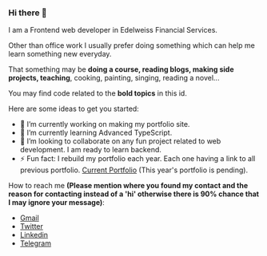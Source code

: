 ### Hi there 👋

I am a Frontend web developer in Edelweiss Financial Services.

Other than office work I usually prefer doing something which can help me learn something new everyday.

That something may be **doing a course, reading blogs, making side projects, teaching**, cooking, painting, singing, reading a novel...

You may find code related to the **bold topics** in this id.

Here are some ideas to get you started:

- 🔭 I’m currently working on making my portfolio site.
- 🌱 I’m currently learning Advanced TypeScript.
- 👯 I’m looking to collaborate on any fun project related to web development. I am ready to learn backend.
- ⚡ Fun fact: I rebuild my portfolio each year. Each one having a link to all previous portfolio. [Current Portfolio](https://sakshishreya.github.io/#/) (This year's portfolio is pending).

How to reach me **(Please mention where you found my contact and the reason for contacting instead of a 'hi' otherwise there is 90% chance that I may ignore your message)**:
- [Gmail](mailto:shreyasakshi96@gmail.com)
- [Twitter](https://twitter.com/shreyasakshi96)
- [Linkedin](https://www.linkedin.com/in/sakshishreya/)
- [Telegram](https://t.me/SakshiShreya)
